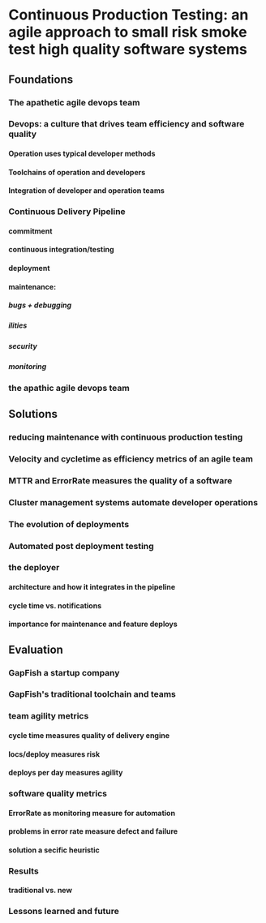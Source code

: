 # Continuous Production Testing: an agile approach to small risk smoke test high quality software systems

## Foundations
### The apathetic agile devops team
### Devops: a culture that drives team efficiency and software quality
#### Operation uses typical developer methods
#### Toolchains of operation and developers
#### Integration of developer and operation teams
### Continuous Delivery Pipeline
#### commitment
#### continuous integration/testing
#### deployment
#### maintenance:
##### bugs + debugging
##### ilities
##### security
##### monitoring
### the apathic agile devops team

## Solutions
### reducing maintenance with continuous production testing
### Velocity and cycletime as efficiency metrics of an agile team
### MTTR and ErrorRate measures the quality of a software
### Cluster management systems automate developer operations
### The evolution of deployments
### Automated post deployment testing
### the deployer
#### architecture and how it integrates in the pipeline
#### cycle time vs. notifications
#### importance for maintenance and feature deploys

## Evaluation
### GapFish a startup company
### GapFish's traditional toolchain and teams
### team agility metrics
#### cycle time measures quality of delivery engine
#### locs/deploy measures risk
#### deploys per day measures agility
### software quality metrics
#### ErrorRate as monitoring measure for automation
#### problems in error rate measure defect and failure
#### solution a secific heuristic
### Results
#### traditional vs. new
### Lessons learned and future
